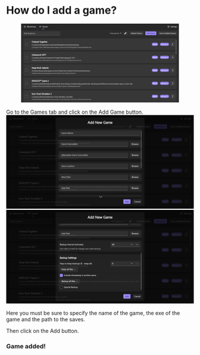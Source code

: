 # How do I add a game?

<figure><img src="../.gitbook/assets/image (3).png" alt=""><figcaption></figcaption></figure>

Go to the Games tab and click on the Add Game button.\
![](<../.gitbook/assets/image (4).png>)![](<../.gitbook/assets/image (7).png>)

Here you must be sure to specify the name of the game, the exe of the game and the path to the saves.

Then click on the Add button.

### Game added!
